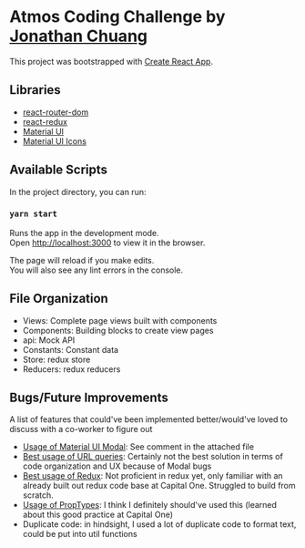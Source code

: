 # Atmos Coding Challenge by [Jonathan Chuang](https://jonathanchuang.me/)

This project was bootstrapped with [Create React App](https://github.com/facebook/create-react-app).

## Libraries
- [react-router-dom](https://www.npmjs.com/package/react-router-dom)
- [react-redux](https://react-redux.js.org/tutorials/quick-start)
- [Material UI](https://material-ui.com/)
- [Material UI Icons](https://material-ui.com/components/icons/#icons)

## Available Scripts

In the project directory, you can run:

### `yarn start`

Runs the app in the development mode.\
Open [http://localhost:3000](http://localhost:3000) to view it in the browser.

The page will reload if you make edits.\
You will also see any lint errors in the console.

## File Organization
- Views: Complete page views built with components
- Components: Building blocks to create view pages
- api: Mock API
- Constants: Constant data
- Store: redux store
- Reducers: redux reducers

## Bugs/Future Improvements

A list of features that could've been implemented better/would've loved to discuss with a co-worker to figure out

- [Usage of Material UI Modal](https://github.com/j0nathanchuang/atmos-coding-challenge/blob/main/src/components/shared/Modal.jsx): See comment in the attached file
- [Best usage of URL queries](https://github.com/j0nathanchuang/atmos-coding-challenge/blob/main/src/components/shared/Card.jsx): Certainly not the best solution in terms of code organization and UX because of Modal bugs
- [Best usage of Redux](https://github.com/j0nathanchuang/atmos-coding-challenge/tree/main/src/reducers): Not proficient in redux yet, only familiar with an already built out redux code base at Capital One. Struggled to build from scratch.
- [Usage of PropTypes](https://reactjs.org/docs/typechecking-with-proptypes.html): I think I definitely should've used this (learned about this good practice at Capital One)
- Duplicate code: in hindsight, I used a lot of duplicate code to format text, could be put into util functions